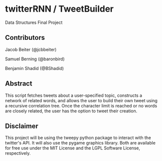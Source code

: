 # twitterRNN / TweetBuilder

Data Structures Final Project

## Contributors

Jacob Beiter (@jcbbeiter) 

Samuel Berning (@baronbird) 

Benjamin Shadid (@BShadid) 

## Abstract

This script fetches tweets about a user-specified topic, constructs a network of related words, and allows the user to build their own tweet using a recursive correlation tree. Once the character limit is reached or no words are closely related, the user has the option to tweet their creation.

## Disclaimer

This project will be using the tweepy python package to interact with the
twitter's API. It will also use the pygame graphics library. Both are
available for free use under the MIT License and the LGPL 
Software License, respectively.

